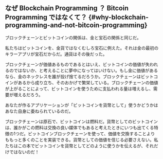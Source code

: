 ## なぜ Blockchain Programming ？ Bitcoin Programming ではなくて？ {#why-blockchain-programming-and-not-bitcoin-programming}

ブロックチェーンとビットコインの関係は、金と宝石の関係と同じだ。

私たちはビットコインを、金貨ではなくむしろ宝石に例えた。それは金の最初のキラーアプリが宝石だからだ。通貨はその後だった。

ブロックチェーンが価値あるものであるとはいえ、ビットコインの価値が失われるのではないか、と考えることに夢中になってはいけない。もし金に価値があるなら、金のネックレスを誰が投げ捨てるだろうか。ブロックチェーンはビットコインがあるから成り立ち、そのおかげで繁栄している。ブロックチェーンの価値が上がることによって、ビットコインを使うために支払われる量は増えるし、需要が増えるだろう。

あなたが作るアプリケーションが「ビットコインを貨幣として」使うかどうかはあなた自身に委ねられているのだ。

ブロックチェーンは原石で、ビットコインは燃料だ。貨幣としてのビットコインは、誰かがこの燃料は交換の良い媒体でもあると考えたときにいつも出てくる特徴の1つだ。ビットコインブロックチェーンを使って、価値を交換することよりももっと多くのことを実装できる。貨幣としての価値を信じる必要さえない。私たちはこの本でビットコインを貨幣としてどのように使うかを伝えるが、それだけではないのだ！

